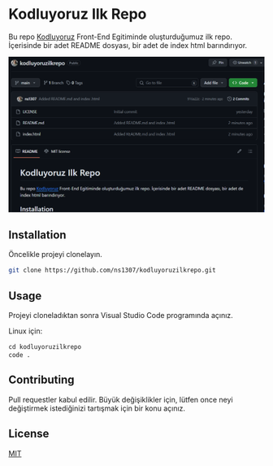 # Kodluyoruz Ilk Repo

Bu repo [Kodluyoruz](https://www.kodluyoruz.org) Front-End Egitiminde oluşturduğumuz ilk repo. İçerisinde bir adet README dosyası, bir adet de index html barındırıyor.

![github](github.png)

## Installation

Öncelikle projeyi clonelayın.

```bash
git clone https://github.com/ns1307/kodluyoruzilkrepo.git
```

## Usage

Projeyi cloneladıktan sonra Visual Studio Code programında açınız.

Linux için:
```linux
cd kodluyoruzilkrepo
code .
```
## Contributing

Pull requestler kabul edilir. Büyük değişiklikler için, lütfen once neyi değiştirmek istediğinizi tartışmak için bir konu açınız.

## License
[MIT](https://choosealicense.com/licenses/mit/)